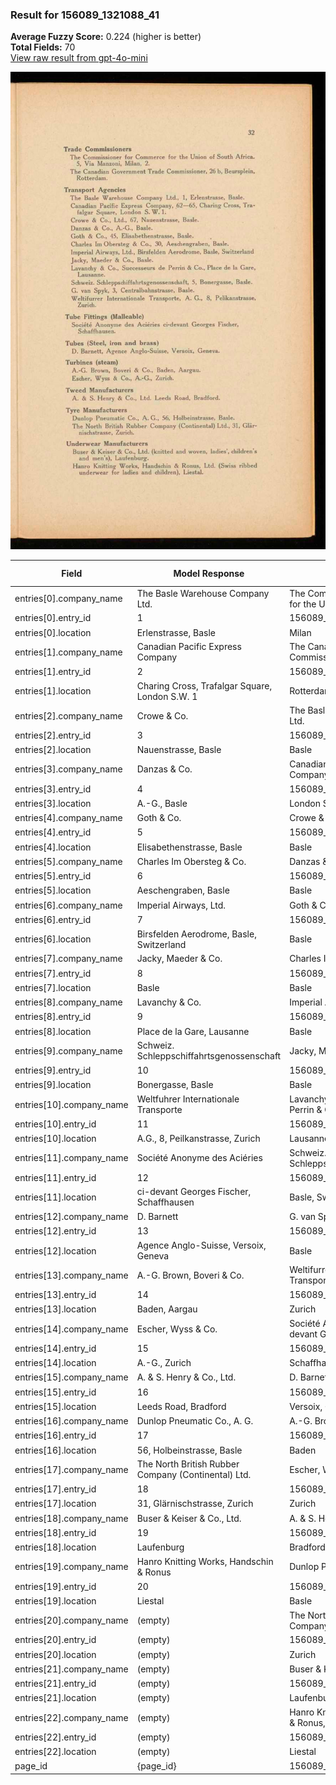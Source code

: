 ### Result for 156089_1321088_41
**Average Fuzzy Score:** 0.224 (higher is better)<br>
**Total Fields:** 70<br>
[View raw result from gpt-4o-mini](https://github.com/RISE-UNIBAS/humanities_data_benchmark/blob/main/results/2025-10-28/T0340/request_T0340_156089_1321088_41.json)

<img src="https://github.com/RISE-UNIBAS/humanities_data_benchmark/blob/main/benchmarks/company_lists/images/156089_1321088_41.jpg?raw=true" alt="156089_1321088_41" width="600px">

| Field | Model Response | Ground Truth | Fuzzy Score | Match |
|-------|----------------|--------------|-------------|-------|
| entries[0].company_name | The Basle Warehouse Company Ltd. | The Commissioner for Commerce for the Union of South Africa | 0.352 | ❌ |
| entries[0].entry_id | 1 | 156089_1321088_41-1 | 0.100 | ❌ |
| entries[0].location | Erlenstrasse, Basle | Milan | 0.167 | ❌ |
| entries[1].company_name | Canadian Pacific Express Company | The Canadian Government Trade Commissioner | 0.459 | ❌ |
| entries[1].entry_id | 2 | 156089_1321088_41-2 | 0.100 | ❌ |
| entries[1].location | Charing Cross, Trafalgar Square, London S.W. 1 | Rotterdam | 0.109 | ❌ |
| entries[2].company_name | Crowe & Co. | The Basle Warehouse Company Ltd. | 0.326 | ❌ |
| entries[2].entry_id | 3 | 156089_1321088_41-3 | 0.100 | ❌ |
| entries[2].location | Nauenstrasse, Basle | Basle | 0.417 | ❌ |
| entries[3].company_name | Danzas & Co. | Canadian Pacific Express Company | 0.318 | ❌ |
| entries[3].entry_id | 4 | 156089_1321088_41-4 | 0.100 | ❌ |
| entries[3].location | A.-G., Basle | London S. W. 1. | 0.222 | ❌ |
| entries[4].company_name | Goth & Co. | Crowe & Co., Ltd. | 0.519 | ❌ |
| entries[4].entry_id | 5 | 156089_1321088_41-5 | 0.100 | ❌ |
| entries[4].location | Elisabethenstrasse, Basle | Basle | 0.333 | ❌ |
| entries[5].company_name | Charles Im Obersteg & Co. | Danzas & Co., A.-G. | 0.364 | ❌ |
| entries[5].entry_id | 6 | 156089_1321088_41-6 | 0.100 | ❌ |
| entries[5].location | Aeschengraben, Basle | Basle | 0.400 | ❌ |
| entries[6].company_name | Imperial Airways, Ltd. | Goth & Co. | 0.188 | ❌ |
| entries[6].entry_id | 7 | 156089_1321088_41-7 | 0.100 | ❌ |
| entries[6].location | Birsfelden Aerodrome, Basle, Switzerland | Basle | 0.222 | ❌ |
| entries[7].company_name | Jacky, Maeder & Co. | Charles Im Obersteg & Co. | 0.455 | ❌ |
| entries[7].entry_id | 8 | 156089_1321088_41-8 | 0.100 | ❌ |
| entries[7].location | Basle | Basle | 1.000 | ✅ |
| entries[8].company_name | Lavanchy & Co. | Imperial Airways, Ltd. | 0.278 | ❌ |
| entries[8].entry_id | 9 | 156089_1321088_41-9 | 0.100 | ❌ |
| entries[8].location | Place de la Gare, Lausanne | Basle | 0.194 | ❌ |
| entries[9].company_name | Schweiz. Schleppschiffahrtsgenossenschaft | Jacky, Maeder & Co. | 0.167 | ❌ |
| entries[9].entry_id | 10 | 156089_1321088_41-10 | 0.182 | ❌ |
| entries[9].location | Bonergasse, Basle | Basle | 0.455 | ❌ |
| entries[10].company_name | Weltfuhrer Internationale Transporte | Lavanchy & Co., Successeurs de Perrin & Co. | 0.278 | ❌ |
| entries[10].entry_id | 11 | 156089_1321088_41-11 | 0.182 | ❌ |
| entries[10].location | A.G., 8, Peilkanstrasse, Zurich | Lausanne | 0.205 | ❌ |
| entries[11].company_name | Société Anonyme des Aciéries | Schweiz. Schleppschiffahrtsgenossenschaft | 0.319 | ❌ |
| entries[11].entry_id | 12 | 156089_1321088_41-12 | 0.182 | ❌ |
| entries[11].location | ci-devant Georges Fischer, Schaffhausen | Basle, Switzerland | 0.281 | ❌ |
| entries[12].company_name | D. Barnett | G. van Spyk | 0.381 | ❌ |
| entries[12].entry_id | 13 | 156089_1321088_41-13 | 0.182 | ❌ |
| entries[12].location | Agence Anglo-Suisse, Versoix, Geneva | Basle | 0.098 | ❌ |
| entries[13].company_name | A.-G. Brown, Boveri & Co. | Weltifurrer Internationale Transporte, A. G. | 0.290 | ❌ |
| entries[13].entry_id | 14 | 156089_1321088_41-14 | 0.182 | ❌ |
| entries[13].location | Baden, Aargau | Zurich | 0.105 | ❌ |
| entries[14].company_name | Escher, Wyss & Co. | Société Anonyme des Aciéries ci-devant Georges Fischer | 0.222 | ❌ |
| entries[14].entry_id | 15 | 156089_1321088_41-15 | 0.182 | ❌ |
| entries[14].location | A.-G., Zurich | Schaffhausen | 0.160 | ❌ |
| entries[15].company_name | A. & S. Henry & Co., Ltd. | D. Barnett, Agence Anglo-Suisse | 0.250 | ❌ |
| entries[15].entry_id | 16 | 156089_1321088_41-16 | 0.182 | ❌ |
| entries[15].location | Leeds Road, Bradford | Versoix, Geneva | 0.343 | ❌ |
| entries[16].company_name | Dunlop Pneumatic Co., A. G. | A.-G. Brown, Boveri & Co. | 0.308 | ❌ |
| entries[16].entry_id | 17 | 156089_1321088_41-17 | 0.182 | ❌ |
| entries[16].location | 56, Holbeinstrasse, Basle | Baden | 0.200 | ❌ |
| entries[17].company_name | The North British Rubber Company (Continental) Ltd. | Escher, Wyss & Co., A.-G. | 0.289 | ❌ |
| entries[17].entry_id | 18 | 156089_1321088_41-18 | 0.182 | ❌ |
| entries[17].location | 31, Glärnischstrasse, Zurich | Zurich | 0.353 | ❌ |
| entries[18].company_name | Buser & Keiser & Co., Ltd. | A. & S. Henry & Co., Ltd. | 0.667 | ❌ |
| entries[18].entry_id | 19 | 156089_1321088_41-19 | 0.182 | ❌ |
| entries[18].location | Laufenburg | Bradford | 0.333 | ❌ |
| entries[19].company_name | Hanro Knitting Works, Handschin & Ronus | Dunlop Pneumatic Co., A. G. | 0.333 | ❌ |
| entries[19].entry_id | 20 | 156089_1321088_41-20 | 0.182 | ❌ |
| entries[19].location | Liestal | Basle | 0.333 | ❌ |
| entries[20].company_name | (empty) | The North British Rubber Company (Continental) Ltd. | 0.000 | ❌ |
| entries[20].entry_id | (empty) | 156089_1321088_41-21 | 0.000 | ❌ |
| entries[20].location | (empty) | Zurich | 0.000 | ❌ |
| entries[21].company_name | (empty) | Buser & Keiser & Co., Ltd. | 0.000 | ❌ |
| entries[21].entry_id | (empty) | 156089_1321088_41-22 | 0.000 | ❌ |
| entries[21].location | (empty) | Laufenburg | 0.000 | ❌ |
| entries[22].company_name | (empty) | Hanro Knitting Works, Handschin & Ronus, Ltd. | 0.000 | ❌ |
| entries[22].entry_id | (empty) | 156089_1321088_41-23 | 0.000 | ❌ |
| entries[22].location | (empty) | Liestal | 0.000 | ❌ |
| page_id | {page_id} | 156089_1321088_41 | 0.077 | ❌ |
